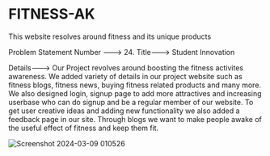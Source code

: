 # FITNESS-AK
This website resolves around fitness and its unique products

Problem Statement Number ---> 24.
Title---> Student Innovation

Details---> Our Project revolves around boosting the fitness activites awareness. We added variety of details in our project website such as fitness blogs, fitness news, buying fitness related products and many more. We also designed login, signup page to add more attractives and increasing userbase who can do signup and be a regular member of our website. To get user creative ideas and adding new functionality we also added a feedback page in our site. Through blogs we want to make people awake of the useful effect of fitness and keep them fit.


![Screenshot 2024-03-09 010526](https://github.com/Kushan-shah/FITNESS-AK/assets/143536915/2c86b7b7-a0d2-4689-9213-8bedf8eb3bf4)
